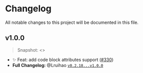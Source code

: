 # Changelog

All notable changes to this project will be documented in this file.
<!-- Releases see https://github.com/hugo-fixit/FixIt/releases -->

## v1.0.0

> Snapshot: <>

- :sparkles: Feat: add code block attributes support ([#330](https://github.com/hugo-fixit/FixIt/issues/330))
- **Full Changelog:** @Lruihao [`v0.2.18...v1.0.0`](https://github.com/hugo-fixit/FixIt/compare/v0.2.18...v1.0.0)
